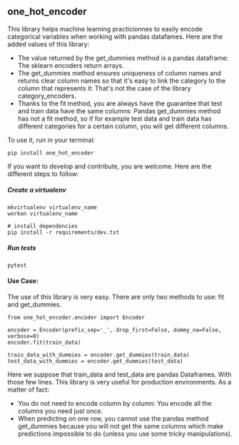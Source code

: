 
## one_hot_encoder
This library helps machine learning practicionnes to easily encode categorical variables when working with pandas datafames. Here are the added values of this library:
- The value returned by the get_dummies method is a pandas dataframe: The sklearn encoders return arrays.
- The get_dummies method ensures uniqueness of column names and returns clear column names so that it's easy to link the category to the column that represents it: That's not the case
of the library category_encoders.
- Thanks to the fit method, you are always have the guarantee that test and train data have the same columns: Pandas get_dummies method has not a fit method,
so if for example test data and train data has different categories for a certain column, you will get different columns.

To use it, run in your terminal:
```
pip install one_hot_encoder
```

If you want to develop and contribute, you are welcome. Here are the different steps to follow:

##### Create a virtualenv
```
mkvirtualenv virtualenv_name
workon virtualenv_name
```
```
# install dependencies
pip install -r requirements/dev.txt
```
##### Run tests
```
pytest
```

#### Use Case:
The use of this library is very easy. There are only two methods to use: fit and get_dummies.


```
from one_hot_encoder.encoder import Encoder

encoder = Encoder(prefix_sep='_', drop_first=False, dummy_na=False, verbose=0)
encoder.fit(train_data)

train_data_with_dummies = encoder.get_dummies(train_data)
test_data_with_dummies = encoder.get_dummies(test_data)
```

Here we suppose that train_data and test_data are pandas Dataframes. With those
few lines. This library is very useful for production environments. As a matter of fact:
- You do not need to encode column by column: You encode all the columns you need just once.
- When predicting on one row, you cannot use the pandas method get_dummies because you will not get
the same columns which make predictions impossible to do (unless you use some tricky manipulations).

